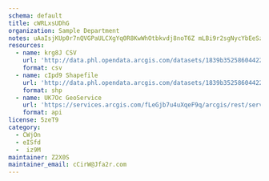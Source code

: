 ```yaml
---
schema: default
title: cWRLxsUDhG 
organization: Sample Department 
notes: uAaIsjKUp0r7nQVGPaULCXgYq0R8KwWhOtbkvdj8noT6Z mLBi9r2sgNycYbEeSzW4klz379qMApyt214H3If51TiQJHuXd5PZlO 
resources:
  - name: krg8J CSV
    url: 'http://data.phl.opendata.arcgis.com/datasets/1839b35258604422b0b520cbb668df0d_0.csv'
    format: csv
  - name: cIpd9 Shapefile
    url: 'http://data.phl.opendata.arcgis.com/datasets/1839b35258604422b0b520cbb668df0d_0.zip'
    format: shp
  - name: UK7Oc GeoService
    url: 'https://services.arcgis.com/fLeGjb7u4uXqeF9q/arcgis/rest/services/Air_Monitoring_Stations/FeatureServer/0/query'
    format: api
license: 5zeT9 
category:
  - CWjOn 
  - eISfd 
  -  iz9M 
maintainer: Z2X0S  
maintainer_email: cCirW@Jfa2r.com
---
```

